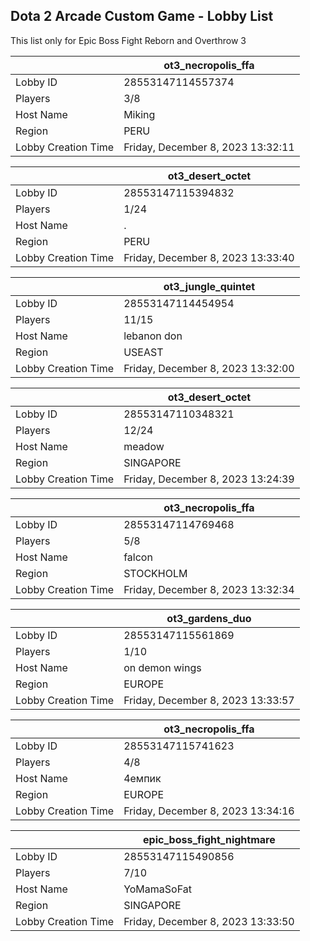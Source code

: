 ## Dota 2 Arcade Custom Game - Lobby List

This list only for Epic Boss Fight Reborn and Overthrow 3

|  | ot3_necropolis_ffa |
| ------ | ------ |
| Lobby ID | 28553147114557374 |
| Players | 3/8 |
| Host Name | Miking |
| Region | PERU |
| Lobby Creation Time | Friday, December 8, 2023 13:32:11 |


|  | ot3_desert_octet |
| ------ | ------ |
| Lobby ID | 28553147115394832 |
| Players | 1/24 |
| Host Name | . |
| Region | PERU |
| Lobby Creation Time | Friday, December 8, 2023 13:33:40 |


|  | ot3_jungle_quintet |
| ------ | ------ |
| Lobby ID | 28553147114454954 |
| Players | 11/15 |
| Host Name | lebanon don |
| Region | USEAST |
| Lobby Creation Time | Friday, December 8, 2023 13:32:00 |


|  | ot3_desert_octet |
| ------ | ------ |
| Lobby ID | 28553147110348321 |
| Players | 12/24 |
| Host Name | meadow |
| Region | SINGAPORE |
| Lobby Creation Time | Friday, December 8, 2023 13:24:39 |


|  | ot3_necropolis_ffa |
| ------ | ------ |
| Lobby ID | 28553147114769468 |
| Players | 5/8 |
| Host Name | falcon |
| Region | STOCKHOLM |
| Lobby Creation Time | Friday, December 8, 2023 13:32:34 |


|  | ot3_gardens_duo |
| ------ | ------ |
| Lobby ID | 28553147115561869 |
| Players | 1/10 |
| Host Name | on demon wings |
| Region | EUROPE |
| Lobby Creation Time | Friday, December 8, 2023 13:33:57 |


|  | ot3_necropolis_ffa |
| ------ | ------ |
| Lobby ID | 28553147115741623 |
| Players | 4/8 |
| Host Name | 4емпик |
| Region | EUROPE |
| Lobby Creation Time | Friday, December 8, 2023 13:34:16 |


|  | epic_boss_fight_nightmare |
| ------ | ------ |
| Lobby ID | 28553147115490856 |
| Players | 7/10 |
| Host Name | YoMamaSoFat |
| Region | SINGAPORE |
| Lobby Creation Time | Friday, December 8, 2023 13:33:50 |


